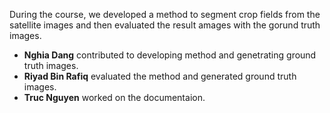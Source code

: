 During the course, we developed a method to segment crop fields from the satellite images and then evaluated the result amages with the gorund truth images. 

- **Nghia Dang** contributed to developing method and genetrating ground truth images.
- **Riyad Bin Rafiq** evaluated the method and generated ground truth images.
- **Truc Nguyen** worked on the documentaion.
